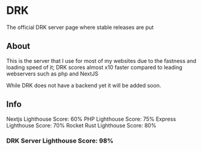 # DRK
The official DRK server page where stable releases are put


## About

This is the server that I use for most of my websites due to the fastness and loading speed of it; DRK scores almost x10 faster compared to leading webservers such as php and NextJS

While DRK does not have a backend yet it will be added soon. 


## Info

Nextjs Lighthouse Score: 60%
PHP Lighthouse Score: 75%
Express Lighthouse Score: 70%
Rocket Rust Lighthouse Score: 80%
### DRK Server Lighthouse Score: 98%
